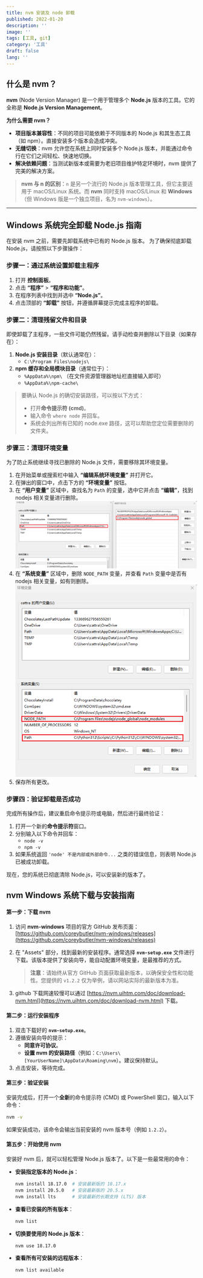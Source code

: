 ```yaml
---
title: nvm 安装及 node 卸载
published: 2022-01-20
description: ''
image: ''
tags: [工具, git]
category: '工具'
draft: false 
lang: ''
---
```


## 什么是 nvm？

**nvm** (Node Version Manager) 是一个用于管理多个 **Node.js** 版本的工具。它的全称是 **Node.js Version Management**。

**为什么需要 nvm？**
*   **项目版本兼容性**：不同的项目可能依赖于不同版本的 Node.js 和其生态工具（如 npm）。直接安装多个版本会造成冲突。
*   **无缝切换**：nvm 允许您在系统上同时安装多个 Node.js 版本，并能通过命令行在它们之间轻松、快速地切换。
*   **解决依赖问题**：当测试新版本或需要为老旧项目维护特定环境时，nvm 提供了完美的解决方案。

> **nvm 与 n 的区别**：`n` 是另一个流行的 Node.js 版本管理工具，但它主要适用于 macOS/Linux 系统。而 **nvm** 同时支持 macOS/Linux 和 **Windows**（但 Windows 版是一个独立项目，名为 `nvm-windows`）。

---
## **Windows 系统完全卸载 Node.js 指南**
在安装 nvm 之前，需要先卸载系统中已有的 Node.js 版本。
为了确保彻底卸载 Node.js，请按照以下步骤操作：

### **步骤一：通过系统设置卸载主程序**

1.  打开 **控制面板**。
2.  点击 **“程序”** > **“程序和功能”**。
3.  在程序列表中找到并选中 **“Node.js”**。
4.  点击顶部的 **“卸载”** 按钮，并遵循屏幕提示完成主程序的卸载。

### **步骤二：清理残留文件和目录**

即使卸载了主程序，一些文件可能仍然残留。请手动检查并删除以下目录（如果存在）：

1.  **Node.js 安装目录**（默认通常在）：
    *   `C:\Program Files\nodejs\`
2.  **npm 缓存和全局模块目录**（通常位于）：
    *   `%AppData%\npm\` （在文件资源管理器地址栏直接输入即可）
    *   `%AppData%\npm-cache\`

>要确认 Node.js 的确切安装路径，可以按以下方式：
> *   打开**命令提示符 (cmd)**。
> *   输入命令 `where node` 并回车。
> *   系统会列出所有已知的 node.exe 路径，这可以帮助您定位需要删除的文件夹。

### **步骤三：清理环境变量**

为了防止系统继续寻找已删除的 Node.js 文件，需要移除其环境变量。

1.  在开始菜单或搜索栏中输入 **“编辑系统环境变量”** 并打开它。
2.  在弹出的窗口中，点击下方的 **“环境变量”** 按钮。
3.  在 **“用户变量”** 区域中，查找名为 `Path` 的变量，选中它并点击 **“编辑”**，找到 nodejs 相关变量进行删除。
    ![](./img1.png)
4.  在 **“系统变量”** 区域中，删除 `NODE_PATH` 变量，并查看 `Path` 变量中是否有 nodejs 相关变量，如有则删除。 
    ![](./img2.png)
5.  保存所有更改。

### **步骤四：验证卸载是否成功**

完成所有操作后，建议重启命令提示符或电脑，然后进行最终验证：

1.  打开一个新的**命令提示符**窗口。
2.  分别输入以下命令并回车：
    *   `node -v`
    *   `npm -v`
3.  如果系统返回 `'node' 不是内部或外部命令...` 之类的错误信息，则表明 Node.js 已被成功卸载。

现在，您的系统已彻底清除 Node.js，可以安装新的版本了。

## **nvm Windows 系统下载与安装指南**

#### **第一步：下载 nvm**

1.  访问 **nvm-windows** 项目的官方 GitHub 发布页面：
    [https://github.com/coreybutler/nvm-windows/releases](https://github.com/coreybutler/nvm-windows/releases)

2.  在 "Assets" 部分，找到最新的安装程序。通常选择 **`nvm-setup.exe`** 文件进行下载。该版本提供了安装向导，能自动配置环境变量，是最推荐的方式。

    > **注意**：请始终从官方 GitHub 页面获取最新版本，以确保安全性和功能性。您提供的 `v1.2.2` 仅为举例，请以网站实际的最新版本为准。


3. github 下载网速较慢可以通过 [https://nvm.uihtm.com/doc/download-nvm.html](https://nvm.uihtm.com/doc/download-nvm.html) 下载。

#### **第二步：运行安装程序**

1.  双击下载好的 **`nvm-setup.exe`**。
2.  遵循安装向导的提示：
    *   **同意许可协议**。
    *   **设置 nvm 的安装路径**（例如：`C:\Users\[YourUserName]\AppData\Roaming\nvm`）。建议保持默认。
3.  点击安装，等待完成。

#### **第三步：验证安装**

安装完成后，打开一个**全新**的命令提示符 (CMD) 或 PowerShell 窗口，输入以下命令：

```bash
nvm -v
```
如果安装成功，该命令会输出当前安装的 nvm 版本号（例如 `1.2.2`）。

#### **第五步：开始使用 nvm**

安装好 nvm 后，就可以轻松管理 Node.js 版本了。以下是一些最常用的命令：

*   **安装指定版本的 Node.js**：
    ```bash
    nvm install 18.17.0  # 安装最新版的 18.17.x
    nvm install 20.5.0   # 安装最新版的 20.5.x
    nvm install lts      # 安装最新的长期支持 (LTS) 版本
    ```

*   **查看已安装的所有版本**：
    ```bash
    nvm list
    ```

*   **切换要使用的 Node.js 版本**：
    ```bash
    nvm use 18.17.0
    ```

*   **查看所有可安装的远程版本**：
    ```bash
    nvm list available
    ```



